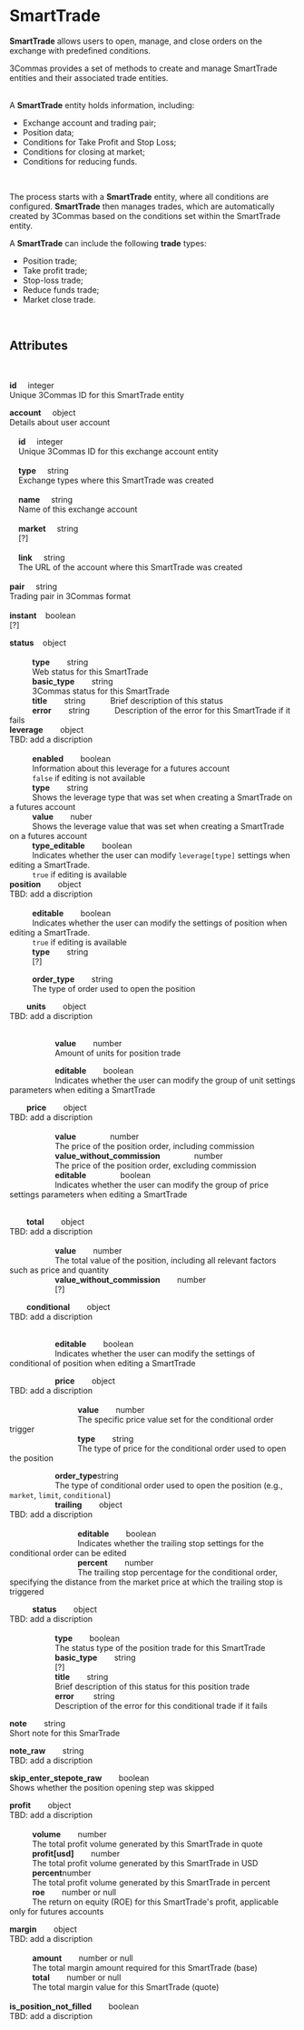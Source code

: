 # SmartTrade<br>

**SmartTrade** allows users to open, manage, and close orders on the exchange with predefined conditions.<br>

3Commas provides a set of methods to create and manage SmartTrade entities and their associated trade entities.<br>
<br>

A **SmartTrade** entity holds information, including:<br>
* Exchange account and trading pair;
* Position data;
* Conditions for Take Profit and Stop Loss;
* Conditions for closing at market;
* Conditions for reducing funds.<br>
<br>

The process starts with a **SmartTrade** entity, where all conditions are configured. **SmartTrade** then manages trades, which are automatically created by 3Commas based on the conditions set within the SmartTrade entity.

A **SmartTrade** can include the following **trade** types:<br>

* Position trade;
* Take profit trade;
* Stop-loss trade;
* Reduce funds trade;
* Market close trade.<br>
<br>


## Attributes<br>

<br>

<strong>id</strong>&nbsp;&nbsp;&nbsp;&nbsp;&nbsp;integer<br>
Unique 3Commas ID for this SmartTrade entity<br>

<strong>account</strong>&nbsp;&nbsp;&nbsp;&nbsp;&nbsp;</span>object<br>Details about user account<br><br>
&nbsp;&nbsp;&nbsp;&nbsp;<strong>id</strong>&nbsp;&nbsp;&nbsp;&nbsp;&nbsp;</span>integer<br>
&nbsp;&nbsp;&nbsp;&nbsp;Unique 3Commas ID for this exchange account entity<br><br>
&nbsp;&nbsp;&nbsp;&nbsp;<strong>type</strong>&nbsp;&nbsp;&nbsp;&nbsp;&nbsp;</span>string<br>
&nbsp;&nbsp;&nbsp;&nbsp;Exchange types where this SmartTrade was created<br><br>
&nbsp;&nbsp;&nbsp;&nbsp;<strong>name</strong>&nbsp;&nbsp;&nbsp;&nbsp;&nbsp;</span>string<br> 
&nbsp;&nbsp;&nbsp;&nbsp;Name of this exchange account<br><br>
&nbsp;&nbsp;&nbsp;&nbsp;<strong>market</strong>&nbsp;&nbsp;&nbsp;&nbsp;&nbsp;</span>string<br>
&nbsp;&nbsp;&nbsp;&nbsp;[?]<br><br>
&nbsp;&nbsp;&nbsp;&nbsp;<strong>link</strong>&nbsp;&nbsp;&nbsp;&nbsp;&nbsp;</span>string<br>
&nbsp;&nbsp;&nbsp;&nbsp;The URL of the account where this SmartTrade was created<br><br>
<strong>pair</strong>&nbsp;&nbsp;&nbsp;&nbsp;&nbsp;</span>string<br>
Trading pair in 3Commas format<br><br>
<strong>instant</strong>&nbsp;&nbsp;&nbsp;&nbsp;</span>boolean<br>
[?] <br>

<strong>status</strong>&nbsp;&nbsp;&nbsp;&nbsp;</span>object<br><br>
<span style="margin-left: 40px;"><strong>type</strong><span style="margin-left: 30px;">string<br> 
<span style="margin-left: 40px;">Web status for this SmartTrade<br>
<span style="margin-left: 40px;"><strong>basic_type</strong><span style="margin-left: 30px;">string<br>
<span style="margin-left: 40px;">3Commas status for this SmartTrade<br>
<span style="margin-left: 40px;"><strong>title</strong><span style="margin-left: 30px;">string 
<span style="margin-left: 40px;">Brief description of this status<br>
<span style="margin-left: 40px;"><strong>error</strong><span style="margin-left: 30px;">string 
<span style="margin-left: 40px;">Description of the error for this SmartTrade if it fails<br>
<strong>leverage</strong><span style="margin-left: 30px;"></span>object<br>TBD: add a discription<br><br>
<span style="margin-left: 40px;"><strong>enabled</strong><span style="margin-left: 30px;">boolean<br>
<span style="margin-left: 40px;">Information about this leverage for a futures account<br>
<span style="margin-left: 40px;">`false` if editing is not available<br>
<span style="margin-left: 40px;"><strong>type</strong><span style="margin-left: 30px;">string<br> 
<span style="margin-left: 40px;">Shows the leverage type that was set when creating a SmartTrade on a futures account<br>
<span style="margin-left: 40px;"><strong>value</strong><span style="margin-left: 30px;">nuber<br> 
<span style="margin-left: 40px;">Shows the leverage value that was set when creating a SmartTrade on a futures account<br>
<span style="margin-left: 40px;"><strong>type_editable</strong><span style="margin-left: 30px;">boolean<br> 
<span style="margin-left: 40px;">Indicates whether the user can modify `leverage[type]` settings when editing a SmartTrade.<br>
<span style="margin-left: 40px;">`true` if editing is available<br>
<strong>position</strong><span style="margin-left: 30px;"></span>object<br>TBD: add a discription<br><br>
<span style="margin-left: 40px;"><strong>editable</strong><span style="margin-left: 30px;">boolean<br>
<span style="margin-left: 40px;">Indicates whether the user can modify the settings of position when editing a SmartTrade.<br><span style="margin-left: 40px;">`true` if editing is available<br>
<span style="margin-left: 40px;"><strong>type</strong><span style="margin-left: 30px;">string<br>
<span style="margin-left: 40px;">[?]<br>

<span style="margin-left: 40px;"><strong>order_type</strong><span style="margin-left: 30px;">string<br>
<span style="margin-left: 40px;">The type of order used to open the position<br>

<span style="margin-left: 30px;"><strong>units</strong><span style="margin-left: 30px;"></span>object<br>TBD: add a discription<br><br>

<span style="margin-left: 80px;"><strong>value</strong><span style="margin-left: 30px;">number<br>
<span style="margin-left: 80px;">Amount of units for position trade<br>

<span style="margin-left: 80px;"><strong>editable</strong><span style="margin-left: 30px;">boolean<br>
<span style="margin-left: 80px;">Indicates whether the user can modify the group of unit settings parameters when editing a SmartTrade<br>



<span style="margin-left: 30px;"><strong>price</strong><span style="margin-left: 30px;"></span>object<br>TBD: add a discription<br><br>
<span style="margin-left: 80px;"><strong>value</strong><span style="margin-left: 60px;">number<br>
<span style="margin-left: 80px;">The price of the position order, including commission<br>
<span style="margin-left: 80px;"><strong>value_without_commission</strong><span style="margin-left: 60px;">number<br>
<span style="margin-left: 80px;">The price of the position order, excluding commission<br>
<span style="margin-left: 80px;"><strong>editable</strong><span style="margin-left: 60px;">boolean<br>
<span style="margin-left: 80px;">Indicates whether the user can modify the group of price settings parameters when editing a SmartTrade<br>
<br>


<span style="margin-left: 30px;"><strong>total</strong><span style="margin-left: 30px;"></span>object<br>TBD: add a discription<br><br>
<span style="margin-left: 80px;"><strong>value</strong><span style="margin-left: 30px;">number<br>
<span style="margin-left: 80px;">The total value of the position, including all relevant factors such as price and quantity<br>
<span style="margin-left: 80px;"><strong>value_without_commission</strong><span style="margin-left: 30px;">number<br>
<span style="margin-left: 80px;"> [?] <br>



<span style="margin-left: 30px;"><strong>conditional</strong><span style="margin-left: 30px;"></span>object<br>TBD: add a discription<br><br>

<span style="margin-left: 80px;"><strong>editable</strong><span style="margin-left: 30px;">boolean<br>
<span style="margin-left: 80px;">Indicates whether the user can modify the settings of conditional of position when editing a SmartTrade<br>

<span style="margin-left: 80px;"><strong>price</strong><span style="margin-left: 30px;"></span>object<br>TBD: add a discription<br><br>
<span style="margin-left: 120px;"><strong>value</strong><span style="margin-left: 30px;"></span>number<br>
<span style="margin-left: 120px;">The specific price value set for the conditional order trigger<br>
<span style="margin-left: 120px;"><strong>type</strong><span style="margin-left: 30px;">string<br>
<span style="margin-left: 120px;">The type of price for the conditional order used to open the position<br>


<span style="margin-left: 80px;"><strong>order_type</strong>string<br>
<span style="margin-left: 80px;">The type of conditional order used to open the position (e.g., `market`, `limit`, `conditional`)<br>
<span style="margin-left: 80px;"><strong>trailing</strong><span style="margin-left: 30px;"></span>object<br>TBD: add a discription<br><br>
<span style="margin-left: 120px;"><strong>editable</strong><span style="margin-left: 30px;">boolean<br>
<span style="margin-left: 120px;">Indicates whether the trailing stop settings for the conditional order can be edited<br>
<span style="margin-left: 120px;"><strong>percent</strong><span style="margin-left: 30px;">number<br>
<span style="margin-left: 120px;">The trailing stop percentage for the conditional order, specifying the distance from the market price at which the trailing stop is triggered<br>



<span style="margin-left: 40px;"><strong>status</strong><span style="margin-left: 30px;"></span>object<br>TBD: add a discription<br><br>
<span style="margin-left: 80px;"><strong>type</strong><span style="margin-left: 30px;">boolean<br>
<span style="margin-left: 80px;">The status type of the position trade for this SmartTrade<br>
<span style="margin-left: 80px;"><strong>basic_type</strong><span style="margin-left: 30px;">string<br>
<span style="margin-left: 80px;">[?]<br>
<span style="margin-left: 80px;"><strong>title</strong><span style="margin-left: 30px;">string<br>
<span style="margin-left: 80px;">Brief description of this status for this position trade<br>
<span style="margin-left: 80px;"><strong>error</strong> <span style="margin-left: 30px;">string<br>
<span style="margin-left: 80px;">Description of the error for this conditional trade if it fails<br>


<strong>note</strong><span style="margin-left: 30px;"></span>string<br>
Short note for this SmarTrade <br>

<strong>note_raw</strong><span style="margin-left: 30px;"></span>string<br>
TBD: add a discription <br>

<strong>skip_enter_stepote_raw</strong><span style="margin-left: 30px;"></span>boolean<br>
Shows whether the position opening step was skipped<br>

<strong>profit</strong><span style="margin-left: 30px;"></span>object<br>TBD: add a discription<br><br>
<span style="margin-left: 40px;"><strong>volume</strong><span style="margin-left: 30px;">number<br>
<span style="margin-left: 40px;">The total profit volume generated by this SmartTrade in quote<br>
<span style="margin-left: 40px;"><strong>profit[usd]</strong><span style="margin-left: 30px;">number<br> 
<span style="margin-left: 40px;">The total profit volume generated by this SmartTrade in USD<br>
<span style="margin-left: 40px;"><strong>percent</strong>number<span style="margin-left: 30px;"><br>
<span style="margin-left: 40px;">The total profit volume generated by this SmartTrade in percent<br>
<span style="margin-left: 40px;"><strong>roe</strong><span style="margin-left: 30px;">number or null<span style="margin-left: 30px;"><br>
<span style="margin-left: 40px;">The return on equity (ROE) for this SmartTrade's profit, applicable only for futures accounts<br>



<strong>margin</strong><span style="margin-left: 30px;"></span>object<br>TBD: add a discription<br><br>
<span style="margin-left: 40px;"><strong>amount</strong><span style="margin-left: 30px;">number or null<br>
<span style="margin-left: 40px;">The total margin amount required for this SmartTrade (base)<br>
<span style="margin-left: 40px;"><strong>total</strong><span style="margin-left: 30px;">number or null<br>
<span style="margin-left: 40px;">The total margin value for this SmartTrade (quote)<br>
<br>
<strong>is_position_not_filled</strong><span style="margin-left: 30px;"></span>boolean<br>
TBD: add a discription <br>